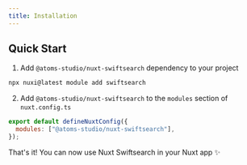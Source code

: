 ```yaml
---
title: Installation
---
```


## Quick Start

1. Add `@atoms-studio/nuxt-swiftsearch` dependency to your project

```bash [Terminal]
npx nuxi@latest module add swiftsearch
```

2. Add `@atoms-studio/nuxt-swiftsearch` to the `modules` section of `nuxt.config.ts`

```js
export default defineNuxtConfig({
  modules: ["@atoms-studio/nuxt-swiftsearch"],
});
```

That's it! You can now use Nuxt Swiftsearch in your Nuxt app ✨
